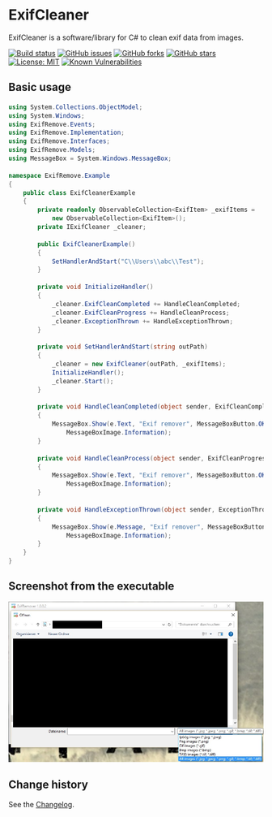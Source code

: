 # ExifCleaner
ExifCleaner is a software/library for C# to clean exif data from images.

[![Build status](https://ci.appveyor.com/api/projects/status/hoy66w2g8vgsx0ou?svg=true)](https://ci.appveyor.com/project/SeppPenner/exifcleaner)
[![GitHub issues](https://img.shields.io/github/issues/SeppPenner/ExifCleaner.svg)](https://github.com/SeppPenner/ExifCleaner/issues)
[![GitHub forks](https://img.shields.io/github/forks/SeppPenner/ExifCleaner.svg)](https://github.com/SeppPenner/ExifCleaner/network)
[![GitHub stars](https://img.shields.io/github/stars/SeppPenner/ExifCleaner.svg)](https://github.com/SeppPenner/ExifCleaner/stargazers)
[![License: MIT](https://img.shields.io/badge/License-MIT-blue.svg)](https://raw.githubusercontent.com/SeppPenner/ExifCleaner/master/License.txt)
[![Known Vulnerabilities](https://snyk.io/test/github/SeppPenner/ExifCleaner/badge.svg)](https://snyk.io/test/github/SeppPenner/ExifCleaner)

## Basic usage
```csharp
using System.Collections.ObjectModel;
using System.Windows;
using ExifRemove.Events;
using ExifRemove.Implementation;
using ExifRemove.Interfaces;
using ExifRemove.Models;
using MessageBox = System.Windows.MessageBox;

namespace ExifRemove.Example
{
    public class ExifCleanerExample
    {
        private readonly ObservableCollection<ExifItem> _exifItems =
            new ObservableCollection<ExifItem>();
        private IExifCleaner _cleaner;

        public ExifCleanerExample()
        {
            SetHandlerAndStart("C\\Users\\abc\\Test");
        }

        private void InitializeHandler()
        {
            _cleaner.ExifCleanCompleted += HandleCleanCompleted;
            _cleaner.ExifCleanProgress += HandleCleanProcess;
            _cleaner.ExceptionThrown += HandleExceptionThrown;
        }

        private void SetHandlerAndStart(string outPath)
        {
            _cleaner = new ExifCleaner(outPath, _exifItems);
            InitializeHandler();
            _cleaner.Start();
        }

        private void HandleCleanCompleted(object sender, ExifCleanCompletedEventArgs e)
        {
            MessageBox.Show(e.Text, "Exif remover", MessageBoxButton.OK,
                MessageBoxImage.Information);
        }

        private void HandleCleanProcess(object sender, ExifCleanProgressEventArgs e)
        {
            MessageBox.Show(e.Text, "Exif remover", MessageBoxButton.OK,
                MessageBoxImage.Information);
        }

        private void HandleExceptionThrown(object sender, ExceptionThrownEventArgs e)
        {
            MessageBox.Show(e.Message, "Exif remover", MessageBoxButton.OK,
                MessageBoxImage.Information);
        }
    }
}
```

## Screenshot from the executable
![Screenshot from the executable](https://github.com/SeppPenner/ExifCleaner/blob/master/Screenshot_2.JPG "Screenshot from the executable")

Change history
--------------

See the [Changelog](https://github.com/SeppPenner/ExifCleaner/blob/master/Changelog.md).